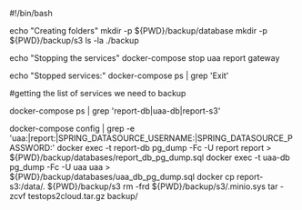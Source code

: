 #!/bin/bash

echo "Creating folders"
mkdir -p ${PWD}/backup/database
mkdir -p ${PWD}/backup/s3
ls -la ./backup

echo "Stopping the services"
docker-compose stop uaa report gateway

echo "Stopped services:"
docker-compose ps | grep 'Exit'

#getting the list of services we need to backup

docker-compose ps | grep 'report-db\|uaa-db\|report-s3'


docker-compose config | grep -e 'uaa:\|report:\|SPRING_DATASOURCE_USERNAME:\|SPRING_DATASOURCE_PASSWORD:'
docker exec -t report-db pg_dump -Fc -U report report > ${PWD}/backup/databases/report_db_pg_dump.sql
docker exec -t uaa-db pg_dump -Fc -U uaa uaa > ${PWD}/backup/databases/uaa_db_pg_dump.sql
docker cp report-s3:/data/. ${PWD}/backup/s3
rm -frd ${PWD}/backup/s3/.minio.sys
tar -zcvf testops2cloud.tar.gz backup/